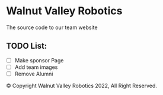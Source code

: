 # Walnut Valley Robotics

The source code to our team website

## TODO List:
* [ ] Make sponsor Page
* [ ] Add team images
* [ ] Remove Alumni

&copy; Copyright Walnut Valley Robotics 2022, All Right Reserved.


